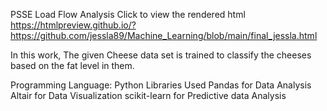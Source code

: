 PSSE Load Flow Analysis Click to view the rendered html https://htmlpreview.github.io/?https://github.com/jessla89/Machine_Learning/blob/main/final_jessla.html

In this work, The given Cheese data set is trained to classify the cheeses based on the fat level in them.

Programming Language: Python
Libraries Used
Pandas for Data Analysis
Altair for Data Visualization
scikit-learn for Predictive data Analysis
